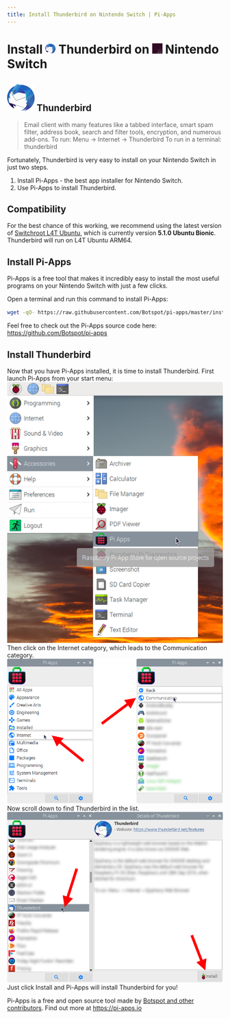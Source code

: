 ```yaml
---
title: Install Thunderbird on Nintendo Switch | Pi-Apps
---
```

<div class="simple-install-content content">

# Install <img src="/img/app-icons/Thunderbird/icon-64.png" height=24> Thunderbird on <img src=/img/other-icons/switchroot-icon.png height=24> Nintendo Switch

## <img src="/img/app-icons/Thunderbird/icon-64.png"> Thunderbird
> Email client with many features like a tabbed interface, smart spam filter, address book, search and filter tools, encryption, and numerous add-ons.
> To run: Menu -> Internet -> Thunderbird
> To run in a terminal: thunderbird

Fortunately, Thunderbird is very easy to install on your Nintendo Switch in just two steps.
1. Install Pi-Apps - the best app installer for Nintendo Switch.
2. Use Pi-Apps to install Thunderbird.
</div>
<div class="simple-install-content content">

## Compatibility
For the best chance of this working, we recommend using the latest version of [Switchroot L4T Ubuntu](https://wiki.switchroot.org/en/Linux/Ubuntu-Install-Guide), which is currently version **5.1.0 Ubuntu Bionic**.
Thunderbird will run on L4T Ubuntu ARM64.
</div>
<div class="simple-install-content content">

## Install Pi-Apps

Pi-Apps is a free tool that makes it incredibly easy to install the most useful programs on your Nintendo Switch with just a few clicks.

Open a terminal and run this command to install Pi-Apps:
```bash
wget -qO- https://raw.githubusercontent.com/Botspot/pi-apps/master/install | bash
```
Feel free to check out the Pi-Apps source code here: https://github.com/Botspot/pi-apps
</div>
<div class="simple-install-content content">

## Install Thunderbird

Now that you have Pi-Apps installed, it is time to install Thunderbird.
First launch Pi-Apps from your start menu:
<img src="/img/start-menu.png">
Then click on the Internet category, which leads to the Communication category.
<img src="/img/category-selections/Communication.png">
Now scroll down to find Thunderbird in the list.
<img src="/img/app-icons/Thunderbird/app-selection.png">
Just click Install and Pi-Apps will install Thunderbird for you!
</div>
<div class="simple-install-content content">

Pi-Apps is a free and open source tool made by [Botspot and other contributors](/about/#contributors). Find out more at https://pi-apps.io
</div>
